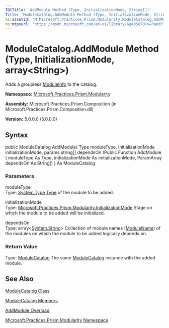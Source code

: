 ```yaml
---
TOCTitle: 'AddModule Method (Type, InitializationMode, String[])'
Title: 'ModuleCatalog.AddModule Method (Type, InitializationMode, String[]) (Microsoft.Practices.Prism.Modularity)'
ms:assetid: 'M:Microsoft.Practices.Prism.Modularity.ModuleCatalog.AddModule(System.Type,Microsoft.Practices.Prism.Modularity.InitializationMode,System.String[])'
ms:mtpsurl: 'https://msdn.microsoft.com/en-us/library/Gg405870(v=PandP.50)'
---
```



# ModuleCatalog.AddModule Method (Type, InitializationMode, array&lt;String&gt;)

Adds a groupless [ModuleInfo](https://msdn.microsoft.com/library/microsoft.practices.prism.modularity.moduleinfo) to the catalog.

**Namespace:** [Microsoft.Practices.Prism.Modularity](https://msdn.microsoft.com/library/microsoft.practices.prism.modularity)
**Assembly:** Microsoft.Practices.Prism.Composition (in Microsoft.Practices.Prism.Composition.dll)

**Version:** 5.0.0.0 (5.0.0.0)

## Syntax

public ModuleCatalog AddModule( Type moduleType, InitializationMode initializationMode, params string[] dependsOn )Public Function AddModule ( moduleType As Type, initializationMode As InitializationMode, ParamArray dependsOn As String() ) As ModuleCatalog

### Parameters

moduleType  
Type: [System.Type](http://msdn.microsoft.com/en-us/library/42892f65)
[Type](http://msdn.microsoft.com/en-us/library/42892f65) of the module to be added.

initializationMode  
Type: [Microsoft.Practices.Prism.Modularity.InitializationMode](https://msdn.microsoft.com/library/microsoft.practices.prism.modularity.initializationmode)
Stage on which the module to be added will be initialized.

dependsOn  
Type: array&lt;[System.String](http://msdn.microsoft.com/en-us/library/s1wwdcbf)&gt;
Collection of module names ([ModuleName](https://msdn.microsoft.com/library/microsoft.practices.prism.modularity.moduleinfo.modulename)) of the modules on which the module to be added logically depends on.

### Return Value

Type: [ModuleCatalog](https://msdn.microsoft.com/library/microsoft.practices.prism.modularity.modulecatalog)
The same [ModuleCatalog](https://msdn.microsoft.com/library/microsoft.practices.prism.modularity.modulecatalog) instance with the added module.

## See Also

[ModuleCatalog Class](https://msdn.microsoft.com/library/microsoft.practices.prism.modularity.modulecatalog)

[ModuleCatalog Members](https://msdn.microsoft.com/allmembers.t:microsoft.practices.prism.modularity.modulecatalog)

[AddModule Overload](https://msdn.microsoft.com/overload:microsoft.practices.prism.modularity.modulecatalog.addmodule)

[Microsoft.Practices.Prism.Modularity Namespace](https://msdn.microsoft.com/library/microsoft.practices.prism.modularity)
